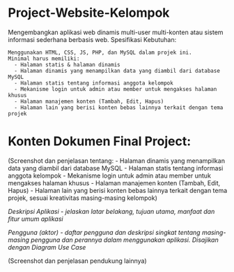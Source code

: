 # Project-Website-Kelompok
Mengembangkan aplikasi web dinamis multi-user multi-konten atau sistem informasi sederhana berbasis web.
Spesifikasi Kebutuhan:

    Menggunakan HTML, CSS, JS, PHP, dan MySQL dalam projek ini.
    Minimal harus memiliki:
      - Halaman statis & halaman dinamis
      - Halaman dinamis yang menampilkan data yang diambil dari database MySQL
      - Halaman statis tentang informasi anggota kelompok
      - Mekanisme login untuk admin atau member untuk mengakses halaman khusus
      - Halaman manajemen konten (Tambah, Edit, Hapus)
      - Halaman lain yang berisi konten bebas lainnya terkait dengan tema projek

# Konten Dokumen Final Project:
(Screenshot dan penjelasan tentang:
    - Halaman dinamis yang menampilkan data yang diambil dari database MySQL
    - Halaman statis tentang informasi anggota kelompok
    - Mekanisme login untuk admin atau member untuk mengakses halaman khusus
    - Halaman manajemen konten (Tambah, Edit, Hapus)
    - Halaman lain yang berisi konten bebas lainnya terkait dengan tema projek,         sesuai kreativitas masing-masing kelompok)

*Deskripsi Aplikasi - jelaskan latar belakang, tujuan utama, manfaat dan fitur umum aplikasi*

*Pengguna (aktor) - daftar pengguna dan deskripsi singkat tentang masing-masing pengguna dan perannya dalam menggunakan aplikasi. Disajikan dengan Diagram Use Case* 

(Screenshot dan penjelasan pendukung lainnya)
